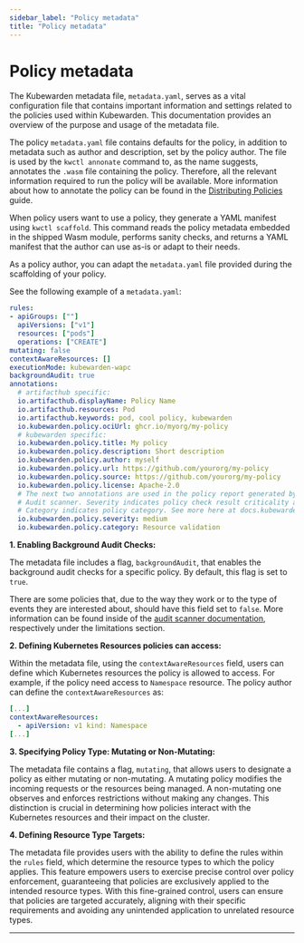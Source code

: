 ```yaml
---
sidebar_label: "Policy metadata"
title: "Policy metadata"
---
```


# Policy metadata

The Kubewarden metadata file, `metadata.yaml`, serves as a vital configuration
file that contains important information and settings related to the policies
used within Kubewarden. This documentation provides an overview of the
purpose and usage of the metadata file.

The policy `metadata.yaml` file contains defaults for the policy, in addition
to metadata such as author and description, set by the policy author.  The file
is used by the `kwctl annonate` command to, as the name suggests, annotates the
`.wasm` file containing the policy. Therefore, all the relevant information required to run
the policy will be available. More information about how to annotate the policy
can be found in the [Distributing Policies](../distributing-policies.md) guide.

When policy users want to use a policy, they generate a YAML manifest using
`kwctl scaffold`. This command reads the policy metadata embedded in the
shipped Wasm module, performs sanity checks, and returns a YAML manifest that
the author can use as-is or adapt to their needs.

As a policy author, you can adapt the `metadata.yaml` file provided during the
scaffolding of your policy.

See the following example of a `metadata.yaml`:


```yaml
rules:
- apiGroups: [""]
  apiVersions: ["v1"]
  resources: ["pods"]
  operations: ["CREATE"]
mutating: false
contextAwareResources: []
executionMode: kubewarden-wapc
backgroundAudit: true
annotations:
  # artifacthub specific:
  io.artifacthub.displayName: Policy Name
  io.artifacthub.resources: Pod
  io.artifacthub.keywords: pod, cool policy, kubewarden
  io.kubewarden.policy.ociUrl: ghcr.io/myorg/my-policy
  # kubewarden specific:
  io.kubewarden.policy.title: My policy
  io.kubewarden.policy.description: Short description
  io.kubewarden.policy.author: myself
  io.kubewarden.policy.url: https://github.com/yourorg/my-policy
  io.kubewarden.policy.source: https://github.com/yourorg/my-policy
  io.kubewarden.policy.license: Apache-2.0
  # The next two annotations are used in the policy report generated by the
  # Audit scanner. Severity indicates policy check result criticality and
  # Category indicates policy category. See more here at docs.kubewarden.io
  io.kubewarden.policy.severity: medium
  io.kubewarden.policy.category: Resource validation
```


**1. Enabling Background Audit Checks:**

The metadata file includes a flag, `backgroundAudit`,  that enables the
background audit checks for a specific policy. By default, this flag is set to
`true`.

There are some policies that, due to the way they work or to the type
of events they are interested about, should have this field set to `false`.
More information can be found inside of the
[audit scanner documentation](../explanations/audit-scanner#limitations),
respectively under the limitations section.

**2. Defining Kubernetes Resources policies can access:**

Within the metadata file, using the `contextAwareResources` field, users can
define which Kubernetes resources the policy is allowed to access. For example,
if the policy need access to `Namespace` resource. The policy author can define
the `contextAwareResources` as:

```yaml
[...]
contextAwareResources:
  - apiVersion: v1 kind: Namespace
[...]
```

**3. Specifying Policy Type: Mutating or Non-Mutating:**

The metadata file contains a flag, `mutating`,  that allows users to designate
a policy as either mutating or non-mutating. A mutating
policy modifies the incoming requests or the resources being managed. A
non-mutating one observes and enforces restrictions without making any
changes. This distinction is crucial in determining how policies interact with
the Kubernetes resources and their impact on the cluster.

**4. Defining Resource Type Targets:**

The metadata file provides users with the ability to define the rules within
the `rules` field, which determine the resource types to which the policy
applies. This feature empowers users to exercise precise control over policy
enforcement, guaranteeing that policies are exclusively applied to the intended
resource types. With this fine-grained control, users can ensure that policies
are targeted accurately, aligning with their specific requirements and avoiding
any unintended application to unrelated resource types.

---

